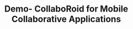 ---
layout: publication-single
title: Demo- CollaboRoid for Mobile Collaborative Applications
name: The 14th ACM International Conference on Mobile Systems, Applications, and Services (MobiSys)
first-author: Jaehun Lee
co-authors: Hochul Lee, Sooyong Kang, Young Choon Lee, Hyuck Han
during: 2016.06.26 - 2016.06.30
location: Singapore (Demo paper)
impactfactor: 
doi: 
note: 
categories: 
 - Distributed/High-Performance/Mobile Computing Systems
tag: 
 - International Conference
---